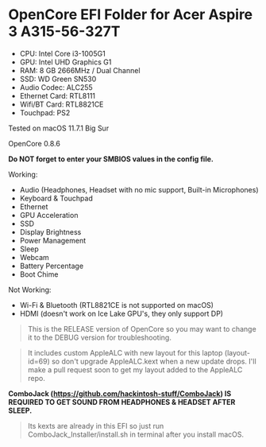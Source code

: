 # OpenCore EFI Folder for Acer Aspire 3 A315-56-327T

- CPU: Intel Core i3-1005G1
- GPU: Intel UHD Graphics G1
- RAM: 8 GB 2666MHz / Dual Channel
- SSD: WD Green SN530
- Audio Codec: ALC255
- Ethernet Card: RTL8111
- Wifi/BT Card: RTL8821CE
- Touchpad: PS2

Tested on macOS 11.7.1 Big Sur

OpenCore 0.8.6

**Do NOT forget to enter your SMBIOS values in the config file.**

Working:

* Audio (Headphones, Headset with no mic support, Built-in Microphones)
* Keyboard & Touchpad
* Ethernet
* GPU Acceleration
* SSD
* Display Brightness
* Power Management
* Sleep
* Webcam
* Battery Percentage
* Boot Chime

Not Working:
* Wi-Fi & Bluetooth (RTL8821CE is not supported on macOS)
* HDMI (doesn't work on Ice Lake GPU's, they only support DP)

>This is the RELEASE version of OpenCore so you may want to change it to the DEBUG version for troubleshooting.

>It includes custom AppleALC with new layout for this laptop (layout-id=69) so don't upgrade AppleALC.kext when a new update drops. I'll make a pull request soon to get my layout added to the AppleALC repo.

**ComboJack (https://github.com/hackintosh-stuff/ComboJack) IS REQUIRED TO GET SOUND FROM HEADPHONES & HEADSET AFTER SLEEP.**
>Its kexts are already in this EFI so just run ComboJack_Installer/install.sh in terminal after you install macOS.
